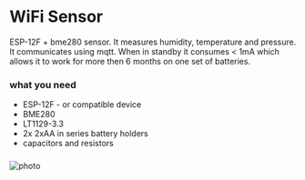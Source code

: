 # WiFi Sensor

ESP-12F + bme280 sensor. It measures humidity, temperature and pressure. It communicates using mqtt. When in standby it consumes < 1mA which allows it to work for more then 6 months on one set of batteries.

### what you need
* ESP-12F - or compatible device
* BME280
* LT1129-3.3
* 2x 2xAA in series battery holders
* capacitors and resistors

### 

![photo](./Resources/photo.png)

